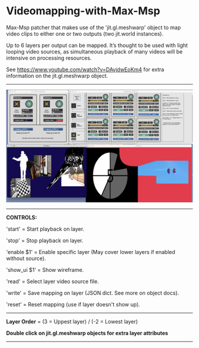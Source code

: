 # Videomapping-with-Max-Msp
Max-Msp patcher that makes use of the 'jit.gl.meshwarp' object to map video clips to either one or two outputs (two jit.world instances).

Up to 6 layers per output can be mapped. It’s thought to be used with light looping video sources,
as simultaneous playback of many videos will be intensive on processing resources. 

See https://www.youtube.com/watch?v=DAyjdwEoKm4 for extra information on the jit.gl.meshwarp object.

___
![Screenshot](screenshot.png)
___


**CONTROLS:**

'start' = Start playback on layer.

'stop' = Stop playback on layer. 

'enable $1' = Enable specific layer (May cover lower layers if enabled without source).

'show_ui $1' = Show wireframe. 

'read' = Select layer video source file.

'write' = Save mapping on layer (JSON dict. See more on object docs).

'reset' = Reset mapping (use if layer doesn't show up).

___
**Layer Order** =  (3 = Uppest layer) / (-2 = Lowest layer)

**Double click on jit.gl.meshwarp objects for extra layer attributes**
___
